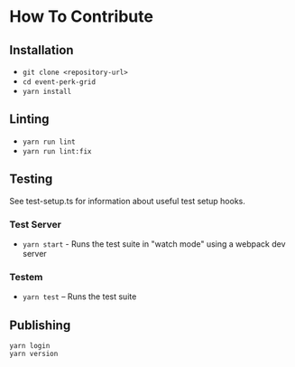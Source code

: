 # How To Contribute

## Installation

- `git clone <repository-url>`
- `cd event-perk-grid`
- `yarn install`

## Linting

- `yarn run lint`
- `yarn run lint:fix`

## Testing

See test-setup.ts for information about useful test setup hooks.

### Test Server

- `yarn start` - Runs the test suite in "watch mode" using a webpack dev server

### Testem

- `yarn test` – Runs the test suite

## Publishing

```shell
yarn login
yarn version
```
